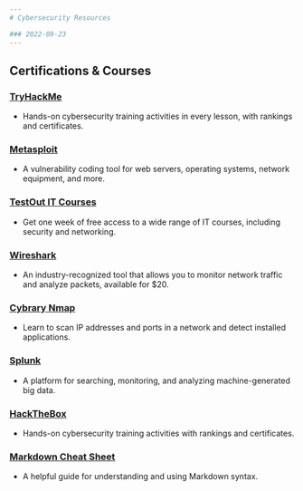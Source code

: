```yaml
---
# Cybersecurity Resources

### 2022-09-23
---
```

## Certifications & Courses

### [TryHackMe](https://tryhackme.com/)
- Hands-on cybersecurity training activities in every lesson, with rankings and certificates.

### [Metasploit](https://www.offensive-security.com/metasploit-unleashed/)
- A vulnerability coding tool for web servers, operating systems, network equipment, and more.

### [TestOut IT Courses](https://testoutce.com/products/library-suite-monthly)
- Get one week of free access to a wide range of IT courses, including security and networking.

### [Wireshark](https://www.udemy.com/course/wireshark/)
- An industry-recognized tool that allows you to monitor network traffic and analyze packets, available for $20.

### [Cybrary Nmap](https://www.cybrary.it/course/nmap/)
- Learn to scan IP addresses and ports in a network and detect installed applications.

### [Splunk](https://www.splunk.com/en_us/training/free-courses/overview.html)
- A platform for searching, monitoring, and analyzing machine-generated big data.

### [HackTheBox](https://www.hackthebox.com/)
- Hands-on cybersecurity training activities with rankings and certificates.

### [Markdown Cheat Sheet](https://www.markdownguide.org/cheat-sheet/#basic-syntax)
- A helpful guide for understanding and using Markdown syntax.

